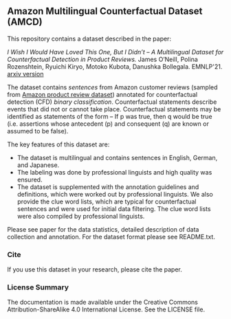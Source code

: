 ## Amazon Multilingual Counterfactual Dataset (AMCD)

This repository contains a dataset described in the paper:

*I Wish I Would Have Loved This One, But I Didn’t – A Multilingual Dataset for Counterfactual Detection in Product Reviews.* James O’Neill, Polina Rozenshtein, Ryuichi Kiryo, Motoko Kubota, Danushka Bollegala. EMNLP'21. [arxiv version](https://arxiv.org/pdf/2104.06893.pdf)


The dataset contains *sentences* from Amazon customer reviews (sampled from [Amazon product review dataset](https://s3.amazonaws.com/amazon-reviews-pds/readme.html)) annotated for counterfactual detection (CFD) *binary classification*.
Counterfactual statements describe events that did not or cannot take place. Counterfactual statements may be identified as statements of the form – If p was true, then q would be true (i.e. assertions whose antecedent (p) and consequent (q) are known or assumed to be false).

The key features of this dataset are:

* The dataset is multilingual and contains sentences in English, German, and Japanese.
* The labeling was done by professional linguists and high quality was ensured.
* The dataset is supplemented with the annotation guidelines and definitions, which were worked out by professional linguists. We also provide the clue word lists, which are typical for counterfactual sentences and were used for initial data filtering. The clue word lists were also compiled by professional linguists. 

 Please see paper for the data statistics, detailed description of data collection and annotation.
 For the dataset format please see README.txt.


### Cite
If you use this dataset in your research, please cite the paper.


### License Summary

The documentation is made available under the Creative Commons Attribution-ShareAlike 4.0 International License. See the LICENSE file.
